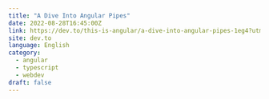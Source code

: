 ```yaml
---
title: "A Dive Into Angular Pipes"
date: 2022-08-28T16:45:00Z
link: https://dev.to/this-is-angular/a-dive-into-angular-pipes-1eg4?utm_medium=RSS&utm_source=news.12bit.vn
site: dev.to
language: English
category:
  - angular
  - typescript
  - webdev
draft: false
---
```

